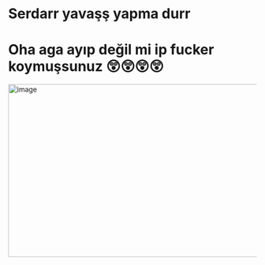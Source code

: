 # Serdarr yavaşş yapma durr

# Oha aga ayıp değil mi ip fucker koymuşsunuz 😲😲😲😲
<img width="551" height="351" alt="image" src="https://github.com/user-attachments/assets/8af80272-43f8-40f1-8aab-da1125a77fc5" />
